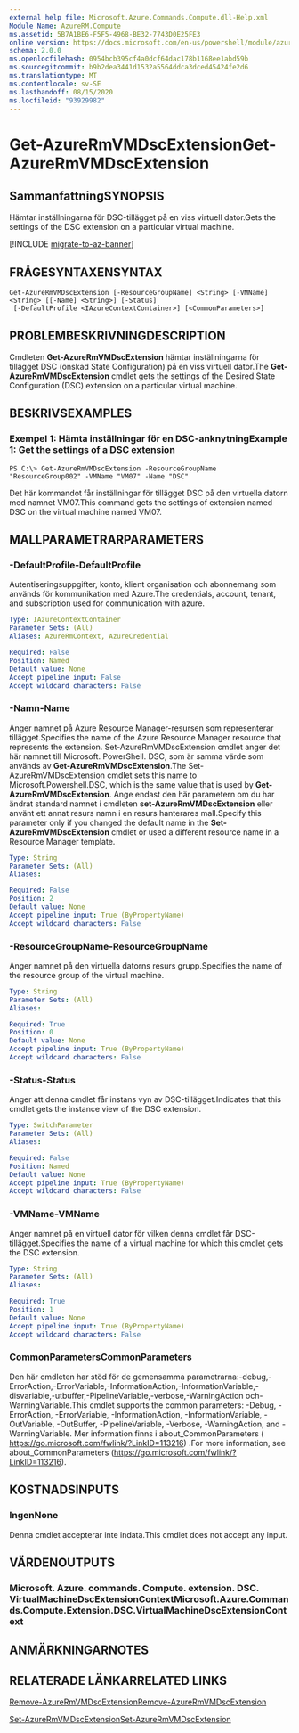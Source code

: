 ```yaml
---
external help file: Microsoft.Azure.Commands.Compute.dll-Help.xml
Module Name: AzureRM.Compute
ms.assetid: 5B7A1BE6-F5F5-4968-BE32-7743D0E25FE3
online version: https://docs.microsoft.com/en-us/powershell/module/azurerm.compute/get-azurermvmdscextension
schema: 2.0.0
ms.openlocfilehash: 0954bcb395cf4a0dcf64dac178b1168ee1abd59b
ms.sourcegitcommit: b9b2dea3441d1532a5564ddca3dced45424fe2d6
ms.translationtype: MT
ms.contentlocale: sv-SE
ms.lasthandoff: 08/15/2020
ms.locfileid: "93929982"
---
```

# <span data-ttu-id="8315e-101">Get-AzureRmVMDscExtension</span><span class="sxs-lookup"><span data-stu-id="8315e-101">Get-AzureRmVMDscExtension</span></span>

## <span data-ttu-id="8315e-102">Sammanfattning</span><span class="sxs-lookup"><span data-stu-id="8315e-102">SYNOPSIS</span></span>
<span data-ttu-id="8315e-103">Hämtar inställningarna för DSC-tillägget på en viss virtuell dator.</span><span class="sxs-lookup"><span data-stu-id="8315e-103">Gets the settings of the DSC extension on a particular virtual machine.</span></span>

[!INCLUDE [migrate-to-az-banner](../../includes/migrate-to-az-banner.md)]

## <span data-ttu-id="8315e-104">FRÅGESYNTAXEN</span><span class="sxs-lookup"><span data-stu-id="8315e-104">SYNTAX</span></span>

```
Get-AzureRmVMDscExtension [-ResourceGroupName] <String> [-VMName] <String> [[-Name] <String>] [-Status]
 [-DefaultProfile <IAzureContextContainer>] [<CommonParameters>]
```

## <span data-ttu-id="8315e-105">PROBLEMBESKRIVNING</span><span class="sxs-lookup"><span data-stu-id="8315e-105">DESCRIPTION</span></span>
<span data-ttu-id="8315e-106">Cmdleten **Get-AzureRmVMDscExtension** hämtar inställningarna för tillägget DSC (önskad State Configuration) på en viss virtuell dator.</span><span class="sxs-lookup"><span data-stu-id="8315e-106">The **Get-AzureRmVMDscExtension** cmdlet gets the settings of the Desired State Configuration (DSC) extension on a particular virtual machine.</span></span>

## <span data-ttu-id="8315e-107">BESKRIVS</span><span class="sxs-lookup"><span data-stu-id="8315e-107">EXAMPLES</span></span>

### <span data-ttu-id="8315e-108">Exempel 1: Hämta inställningar för en DSC-anknytning</span><span class="sxs-lookup"><span data-stu-id="8315e-108">Example 1: Get the settings of a DSC extension</span></span>
```
PS C:\> Get-AzureRmVMDscExtension -ResourceGroupName "ResourceGroup002" -VMName "VM07" -Name "DSC"
```

<span data-ttu-id="8315e-109">Det här kommandot får inställningar för tillägget DSC på den virtuella datorn med namnet VM07.</span><span class="sxs-lookup"><span data-stu-id="8315e-109">This command gets the settings of extension named DSC on the virtual machine named VM07.</span></span>

## <span data-ttu-id="8315e-110">MALLPARAMETRAR</span><span class="sxs-lookup"><span data-stu-id="8315e-110">PARAMETERS</span></span>

### <span data-ttu-id="8315e-111">-DefaultProfile</span><span class="sxs-lookup"><span data-stu-id="8315e-111">-DefaultProfile</span></span>
<span data-ttu-id="8315e-112">Autentiseringsuppgifter, konto, klient organisation och abonnemang som används för kommunikation med Azure.</span><span class="sxs-lookup"><span data-stu-id="8315e-112">The credentials, account, tenant, and subscription used for communication with azure.</span></span>

```yaml
Type: IAzureContextContainer
Parameter Sets: (All)
Aliases: AzureRmContext, AzureCredential

Required: False
Position: Named
Default value: None
Accept pipeline input: False
Accept wildcard characters: False
```

### <span data-ttu-id="8315e-113">-Namn</span><span class="sxs-lookup"><span data-stu-id="8315e-113">-Name</span></span>
<span data-ttu-id="8315e-114">Anger namnet på Azure Resource Manager-resursen som representerar tillägget.</span><span class="sxs-lookup"><span data-stu-id="8315e-114">Specifies the name of the Azure Resource Manager resource that represents the extension.</span></span>
<span data-ttu-id="8315e-115">Set-AzureRmVMDscExtension cmdlet anger det här namnet till Microsoft. PowerShell. DSC, som är samma värde som används av **Get-AzureRmVMDscExtension**.</span><span class="sxs-lookup"><span data-stu-id="8315e-115">The Set-AzureRmVMDscExtension cmdlet sets this name to Microsoft.Powershell.DSC, which is the same value that is used by **Get-AzureRmVMDscExtension**.</span></span>
<span data-ttu-id="8315e-116">Ange endast den här parametern om du har ändrat standard namnet i cmdleten **set-AzureRmVMDscExtension** eller använt ett annat resurs namn i en resurs hanterares mall.</span><span class="sxs-lookup"><span data-stu-id="8315e-116">Specify this parameter only if you changed the default name in the **Set-AzureRmVMDscExtension** cmdlet or used a different resource name in a Resource Manager template.</span></span>

```yaml
Type: String
Parameter Sets: (All)
Aliases: 

Required: False
Position: 2
Default value: None
Accept pipeline input: True (ByPropertyName)
Accept wildcard characters: False
```

### <span data-ttu-id="8315e-117">-ResourceGroupName</span><span class="sxs-lookup"><span data-stu-id="8315e-117">-ResourceGroupName</span></span>
<span data-ttu-id="8315e-118">Anger namnet på den virtuella datorns resurs grupp.</span><span class="sxs-lookup"><span data-stu-id="8315e-118">Specifies the name of the resource group of the virtual machine.</span></span>

```yaml
Type: String
Parameter Sets: (All)
Aliases: 

Required: True
Position: 0
Default value: None
Accept pipeline input: True (ByPropertyName)
Accept wildcard characters: False
```

### <span data-ttu-id="8315e-119">-Status</span><span class="sxs-lookup"><span data-stu-id="8315e-119">-Status</span></span>
<span data-ttu-id="8315e-120">Anger att denna cmdlet får instans vyn av DSC-tillägget.</span><span class="sxs-lookup"><span data-stu-id="8315e-120">Indicates that this cmdlet gets the instance view of the DSC extension.</span></span>

```yaml
Type: SwitchParameter
Parameter Sets: (All)
Aliases: 

Required: False
Position: Named
Default value: None
Accept pipeline input: True (ByPropertyName)
Accept wildcard characters: False
```

### <span data-ttu-id="8315e-121">-VMName</span><span class="sxs-lookup"><span data-stu-id="8315e-121">-VMName</span></span>
<span data-ttu-id="8315e-122">Anger namnet på en virtuell dator för vilken denna cmdlet får DSC-tillägget.</span><span class="sxs-lookup"><span data-stu-id="8315e-122">Specifies the name of a virtual machine for which this cmdlet gets the DSC extension.</span></span>

```yaml
Type: String
Parameter Sets: (All)
Aliases: 

Required: True
Position: 1
Default value: None
Accept pipeline input: True (ByPropertyName)
Accept wildcard characters: False
```

### <span data-ttu-id="8315e-123">CommonParameters</span><span class="sxs-lookup"><span data-stu-id="8315e-123">CommonParameters</span></span>
<span data-ttu-id="8315e-124">Den här cmdleten har stöd för de gemensamma parametrarna:-debug,-ErrorAction,-ErrorVariable,-InformationAction,-InformationVariable,-disvariable,-utbuffer,-PipelineVariable,-verbose,-WarningAction och-WarningVariable.</span><span class="sxs-lookup"><span data-stu-id="8315e-124">This cmdlet supports the common parameters: -Debug, -ErrorAction, -ErrorVariable, -InformationAction, -InformationVariable, -OutVariable, -OutBuffer, -PipelineVariable, -Verbose, -WarningAction, and -WarningVariable.</span></span> <span data-ttu-id="8315e-125">Mer information finns i about_CommonParameters ( https://go.microsoft.com/fwlink/?LinkID=113216) .</span><span class="sxs-lookup"><span data-stu-id="8315e-125">For more information, see about_CommonParameters (https://go.microsoft.com/fwlink/?LinkID=113216).</span></span>

## <span data-ttu-id="8315e-126">KOSTNADS</span><span class="sxs-lookup"><span data-stu-id="8315e-126">INPUTS</span></span>

### <span data-ttu-id="8315e-127">Ingen</span><span class="sxs-lookup"><span data-stu-id="8315e-127">None</span></span>
<span data-ttu-id="8315e-128">Denna cmdlet accepterar inte indata.</span><span class="sxs-lookup"><span data-stu-id="8315e-128">This cmdlet does not accept any input.</span></span>

## <span data-ttu-id="8315e-129">VÄRDEN</span><span class="sxs-lookup"><span data-stu-id="8315e-129">OUTPUTS</span></span>

### <span data-ttu-id="8315e-130">Microsoft. Azure. commands. Compute. extension. DSC. VirtualMachineDscExtensionContext</span><span class="sxs-lookup"><span data-stu-id="8315e-130">Microsoft.Azure.Commands.Compute.Extension.DSC.VirtualMachineDscExtensionContext</span></span>

## <span data-ttu-id="8315e-131">ANMÄRKNINGAR</span><span class="sxs-lookup"><span data-stu-id="8315e-131">NOTES</span></span>

## <span data-ttu-id="8315e-132">RELATERADE LÄNKAR</span><span class="sxs-lookup"><span data-stu-id="8315e-132">RELATED LINKS</span></span>

[<span data-ttu-id="8315e-133">Remove-AzureRmVMDscExtension</span><span class="sxs-lookup"><span data-stu-id="8315e-133">Remove-AzureRmVMDscExtension</span></span>](./Remove-AzureRmVMDscExtension.md)

[<span data-ttu-id="8315e-134">Set-AzureRmVMDscExtension</span><span class="sxs-lookup"><span data-stu-id="8315e-134">Set-AzureRmVMDscExtension</span></span>](./Set-AzureRmVMDscExtension.md)


